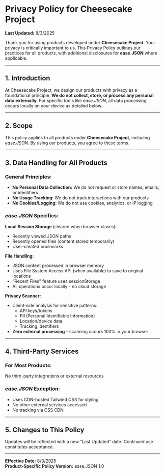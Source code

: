 # Privacy Policy for Cheesecake Project

**Last Updated:** 8/3/2025

Thank you for using products developed under **Cheesecake Project**. Your privacy is critically important to us. This Privacy Policy outlines our practices for all products, with additional disclosures for **ease.JSON** where applicable.

---

## 1. **Introduction**
At Cheesecake Project, we design our products with privacy as a foundational principle. **We do not collect, store, or process any personal data externally.** For specific tools like *ease.JSON*, all data processing occurs locally on your device as detailed below.

---

## 2. **Scope**
This policy applies to all products under **Cheesecake Project**, including *ease.JSON*. By using our products, you agree to these terms.

---

## 3. **Data Handling for All Products**
### General Principles:
- **No Personal Data Collection:** We do not request or store names, emails, or identifiers
- **No Usage Tracking:** We do not track interactions with our products
- **No Cookies/Logging:** We do not use cookies, analytics, or IP logging

### *ease.JSON* Specifics:
**Local Session Storage** (cleared when browser closes):
- Recently viewed JSON paths
- Recently opened files (content stored temporarily)
- User-created bookmarks

**File Handling:**
- JSON content processed in browser memory
- Uses File System Access API (when available) to save to original locations
- "Recent Files" feature uses sessionStorage
- All operations occur locally - no cloud storage

**Privacy Scanner:**
- Client-side analysis for sensitive patterns:
  - API keys/tokens
  - PII (Personal Identifiable Information)
  - Location/device data
  - Tracking identifiers
- **Zero external processing** - scanning occurs 100% in your browser

---

## 4. **Third-Party Services**
### For Most Products:
No third-party integrations or external resources

### *ease.JSON* Exception:
- Uses CDN-hosted Tailwind CSS for styling
- No other external services accessed
- No tracking via CSS CDN

---

## 5. **Changes to This Policy**
Updates will be reflected with a new "Last Updated" date. Continued use constitutes acceptance.

---

**Effective Date:** 8/3/2025  
**Product-Specific Policy Version:** ease.JSON 1.0
